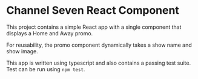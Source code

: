 # Channel Seven React Component

This project contains a simple React app with a single component that displays a Home and Away promo.

For reusability, the promo component dynamically takes a show name and show image.

This app is written using typescript and also contains a passing test suite. Test can be run using `npm test`.